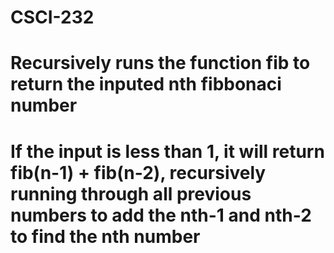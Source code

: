 # CSCI-232
# Recursively runs the function fib to return the inputed nth fibbonaci number
# If the input is less than 1, it will return fib(n-1) + fib(n-2), recursively running through all previous numbers to add the nth-1 and nth-2 to find the nth number